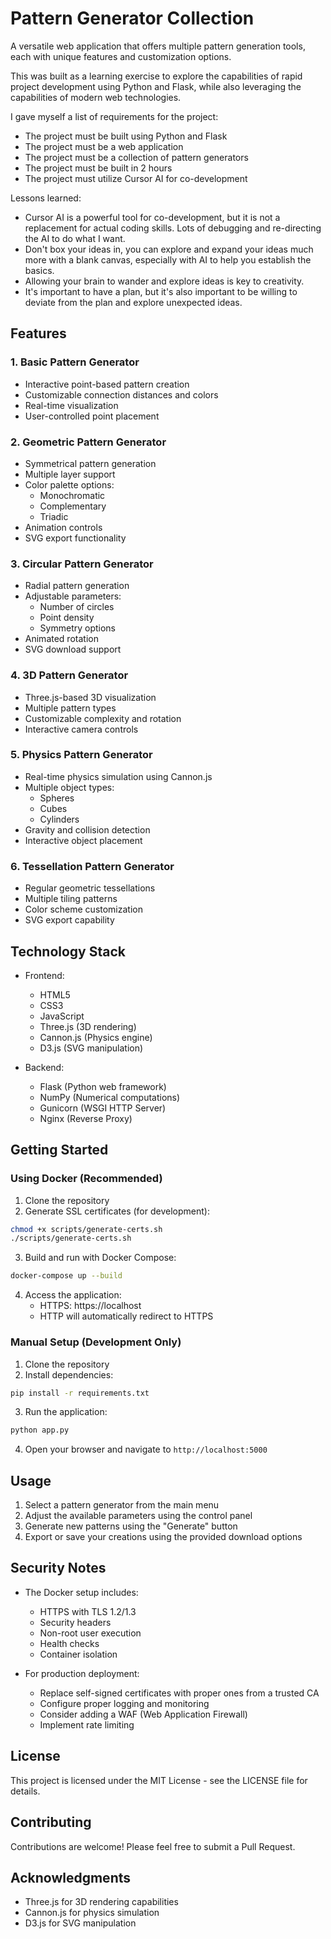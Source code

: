# Pattern Generator Collection

A versatile web application that offers multiple pattern generation tools, each with unique features and customization options.

This was built as a learning exercise to explore the capabilities of rapid project development using Python and Flask, while also leveraging the capabilities of modern web technologies.

I gave myself a list of requirements for the project:
- The project must be built using Python and Flask
- The project must be a web application
- The project must be a collection of pattern generators
- The project must be built in 2 hours
- The project must utilize Cursor AI for co-development

Lessons learned:
- Cursor AI is a powerful tool for co-development, but it is not a replacement for actual coding skills. Lots of debugging and re-directing the AI to do what I want.
- Don't box your ideas in, you can explore and expand your ideas much more with a blank canvas, especially with AI to help you establish the basics.
- Allowing your brain to wander and explore ideas is key to creativity.
- It's important to have a plan, but it's also important to be willing to deviate from the plan and explore unexpected ideas.

## Features

### 1. Basic Pattern Generator
- Interactive point-based pattern creation
- Customizable connection distances and colors
- Real-time visualization
- User-controlled point placement

### 2. Geometric Pattern Generator
- Symmetrical pattern generation
- Multiple layer support
- Color palette options:
  - Monochromatic
  - Complementary
  - Triadic
- Animation controls
- SVG export functionality

### 3. Circular Pattern Generator
- Radial pattern generation
- Adjustable parameters:
  - Number of circles
  - Point density
  - Symmetry options
- Animated rotation
- SVG download support

### 4. 3D Pattern Generator
- Three.js-based 3D visualization
- Multiple pattern types
- Customizable complexity and rotation
- Interactive camera controls

### 5. Physics Pattern Generator
- Real-time physics simulation using Cannon.js
- Multiple object types:
  - Spheres
  - Cubes
  - Cylinders
- Gravity and collision detection
- Interactive object placement

### 6. Tessellation Pattern Generator
- Regular geometric tessellations
- Multiple tiling patterns
- Color scheme customization
- SVG export capability

## Technology Stack

- Frontend:
  - HTML5
  - CSS3
  - JavaScript
  - Three.js (3D rendering)
  - Cannon.js (Physics engine)
  - D3.js (SVG manipulation)

- Backend:
  - Flask (Python web framework)
  - NumPy (Numerical computations)
  - Gunicorn (WSGI HTTP Server)
  - Nginx (Reverse Proxy)

## Getting Started

### Using Docker (Recommended)

1. Clone the repository
2. Generate SSL certificates (for development):
```bash
chmod +x scripts/generate-certs.sh
./scripts/generate-certs.sh
```
3. Build and run with Docker Compose:
```bash
docker-compose up --build
```
4. Access the application:
   - HTTPS: https://localhost
   - HTTP will automatically redirect to HTTPS

### Manual Setup (Development Only)

1. Clone the repository
2. Install dependencies:
```bash
pip install -r requirements.txt
```
3. Run the application:
```bash
python app.py
```
4. Open your browser and navigate to `http://localhost:5000`

## Usage

1. Select a pattern generator from the main menu
2. Adjust the available parameters using the control panel
3. Generate new patterns using the "Generate" button
4. Export or save your creations using the provided download options

## Security Notes

- The Docker setup includes:
  - HTTPS with TLS 1.2/1.3
  - Security headers
  - Non-root user execution
  - Health checks
  - Container isolation

- For production deployment:
  - Replace self-signed certificates with proper ones from a trusted CA
  - Configure proper logging and monitoring
  - Consider adding a WAF (Web Application Firewall)
  - Implement rate limiting

## License

This project is licensed under the MIT License - see the LICENSE file for details.

## Contributing

Contributions are welcome! Please feel free to submit a Pull Request.

## Acknowledgments

- Three.js for 3D rendering capabilities
- Cannon.js for physics simulation
- D3.js for SVG manipulation